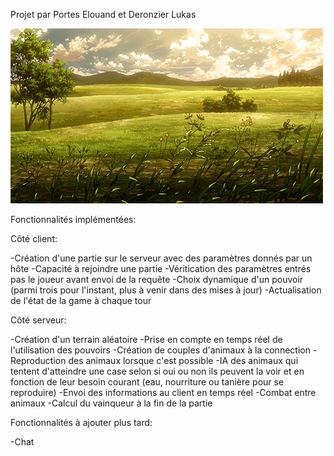 Projet par Portes Elouand et Deronzier Lukas


![background](./background.gif)

Fonctionnalités implémentées:

Côté client:

-Création d'une partie sur le serveur avec des paramètres donnés par un hôte
-Capacité à rejoindre une partie
-Véritication des paramètres entrés pas le joueur avant envoi de la requête
-Choix dynamique d'un pouvoir (parmi trois pour l'instant, plus à venir dans des mises à jour)
-Actualisation de l'état de la game à chaque tour


Côté serveur: 

-Création d'un terrain aléatoire
-Prise en compte en temps réel de l'utilisation des pouvoirs
-Création de couples d'animaux à la connection
-Reproduction des animaux lorsque c'est possible
-IA des animaux qui tentent d'atteindre une case selon si oui ou non ils peuvent la voir et en fonction de leur besoin courant (eau, nourriture ou tanière pour se reproduire)
-Envoi des informations au client en temps réel
-Combat entre animaux
-Calcul du vainqueur à la fin de la partie





Fonctionnalités à ajouter plus tard:


-Chat


